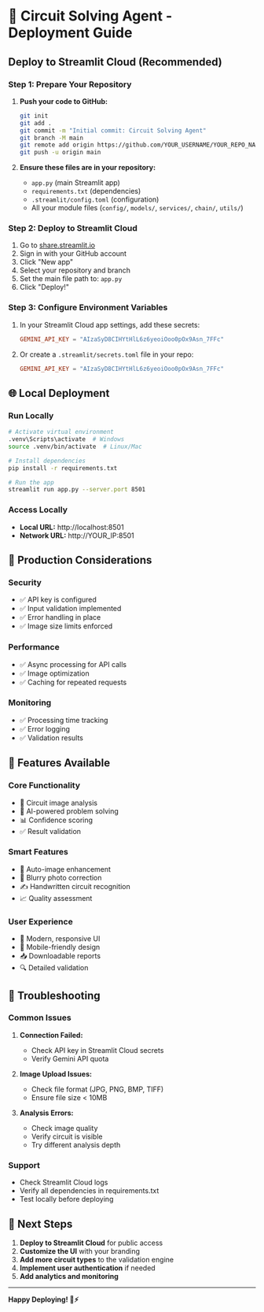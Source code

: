 # 🚀 Circuit Solving Agent - Deployment Guide

## Deploy to Streamlit Cloud (Recommended)

### Step 1: Prepare Your Repository
1. **Push your code to GitHub:**
   ```bash
   git init
   git add .
   git commit -m "Initial commit: Circuit Solving Agent"
   git branch -M main
   git remote add origin https://github.com/YOUR_USERNAME/YOUR_REPO_NAME.git
   git push -u origin main
   ```

2. **Ensure these files are in your repository:**
   - `app.py` (main Streamlit app)
   - `requirements.txt` (dependencies)
   - `.streamlit/config.toml` (configuration)
   - All your module files (`config/`, `models/`, `services/`, `chain/`, `utils/`)

### Step 2: Deploy to Streamlit Cloud
1. Go to [share.streamlit.io](https://share.streamlit.io)
2. Sign in with your GitHub account
3. Click "New app"
4. Select your repository and branch
5. Set the main file path to: `app.py`
6. Click "Deploy!"

### Step 3: Configure Environment Variables
1. In your Streamlit Cloud app settings, add these secrets:
   ```toml
   GEMINI_API_KEY = "AIzaSyD8CIHYtHlL6z6yeoiOoo0pOx9Asn_7FFc"
   ```

2. Or create a `.streamlit/secrets.toml` file in your repo:
   ```toml
   GEMINI_API_KEY = "AIzaSyD8CIHYtHlL6z6yeoiOoo0pOx9Asn_7FFc"
   ```

## 🌐 Local Deployment

### Run Locally
```bash
# Activate virtual environment
.venv\Scripts\activate  # Windows
source .venv/bin/activate  # Linux/Mac

# Install dependencies
pip install -r requirements.txt

# Run the app
streamlit run app.py --server.port 8501
```

### Access Locally
- **Local URL:** http://localhost:8501
- **Network URL:** http://YOUR_IP:8501

## 🔧 Production Considerations

### Security
- ✅ API key is configured
- ✅ Input validation implemented
- ✅ Error handling in place
- ✅ Image size limits enforced

### Performance
- ✅ Async processing for API calls
- ✅ Image optimization
- ✅ Caching for repeated requests

### Monitoring
- ✅ Processing time tracking
- ✅ Error logging
- ✅ Validation results

## 📱 Features Available

### Core Functionality
- 🔌 Circuit image analysis
- 🧠 AI-powered problem solving
- 📊 Confidence scoring
- ✅ Result validation

### Smart Features
- 🔧 Auto-image enhancement
- 📝 Blurry photo correction
- ✍️ Handwritten circuit recognition
- 📈 Quality assessment

### User Experience
- 🎨 Modern, responsive UI
- 📱 Mobile-friendly design
- 📥 Downloadable reports
- 🔍 Detailed validation

## 🚨 Troubleshooting

### Common Issues
1. **Connection Failed:**
   - Check API key in Streamlit Cloud secrets
   - Verify Gemini API quota

2. **Image Upload Issues:**
   - Check file format (JPG, PNG, BMP, TIFF)
   - Ensure file size < 10MB

3. **Analysis Errors:**
   - Check image quality
   - Verify circuit is visible
   - Try different analysis depth

### Support
- Check Streamlit Cloud logs
- Verify all dependencies in requirements.txt
- Test locally before deploying

## 🎯 Next Steps

1. **Deploy to Streamlit Cloud** for public access
2. **Customize the UI** with your branding
3. **Add more circuit types** to the validation engine
4. **Implement user authentication** if needed
5. **Add analytics and monitoring**

---

**Happy Deploying! 🚀⚡**
